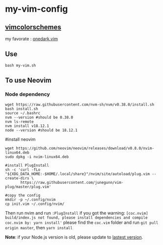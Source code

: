 # my-vim-config

## [vimcolorschemes](https://github.com/vimcolorschemes/vimcolorschemes)

my favorate : [onedark.vim](https://github.com/joshdick/onedark.vim)

## Use

`bash my-vim.sh`



## To use Neovim

### Node dependency

```
wget https://raw.githubusercontent.com/nvm-sh/nvm/v0.38.0/install.sh 
bash install.sh
source ~/.bashrc
nvm --version #should be 0.38.0
nvm ls-remote
nvm install v18.12.1
node --version #should be 18.12.1
```

#install neovim
```
wget https://github.com/neovim/neovim/releases/download/v0.8.0/nvim-linux64.deb
sudo dpkg -i nvim-linux64.deb

#install PlugInstall
sh -c 'curl -fLo "${XDG_DATA_HOME:-$HOME/.local/share}"/nvim/site/autoload/plug.vim --create-dirs \
       https://raw.githubusercontent.com/junegunn/vim-plug/master/plug.vim'
       
#copy the config 
mkdir -p ~/.config/nvim
cp init.vim ~/.config/nvim/
```
Then run nvim and run `:PlugInstall`
if you got the warning: `[coc.nvim] build/index.js not found, please install dependencies and compile coc.nvim by: yarn install'`
please find the `coc.vim` folder and run `git pull origin master`, then `yarn install`

**Note**: if your Node.js version is old, please update to [lastest version](https://askubuntu.com/questions/1265813/how-to-update-node-js-to-the-long-term-support-version-on-ubuntu-20-04).
